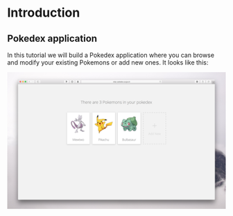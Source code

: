 # Introduction

## Pokedex application

In this tutorial we will build a Pokedex application where you can browse and modify your existing Pokemons or add new ones. It looks like this:

![](../images/pokedex.png)
